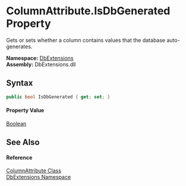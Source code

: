 ColumnAttribute.IsDbGenerated Property
======================================
Gets or sets whether a column contains values that the database auto-generates.
  
**Namespace:** [DbExtensions][1]  
**Assembly:** DbExtensions.dll

Syntax
------

```csharp
public bool IsDbGenerated { get; set; }
```

#### Property Value
[Boolean][2]

See Also
--------

#### Reference
[ColumnAttribute Class][3]  
[DbExtensions Namespace][1]  

[1]: ../README.md
[2]: https://learn.microsoft.com/dotnet/api/system.boolean
[3]: README.md